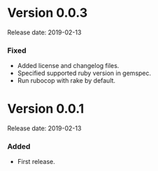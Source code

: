 # Version 0.0.3
Release date: 2019-02-13

### Fixed

* Added license and changelog files.
* Specified supported ruby version in gemspec.
* Run rubocop with rake by default.

# Version 0.0.1
Release date: 2019-02-13

### Added

* First release.
